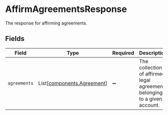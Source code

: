 # AffirmAgreementsResponse

The response for affirming agreements.


## Fields

| Field                                                                     | Type                                                                      | Required                                                                  | Description                                                               |
| ------------------------------------------------------------------------- | ------------------------------------------------------------------------- | ------------------------------------------------------------------------- | ------------------------------------------------------------------------- |
| `agreements`                                                              | List[[components.Agreement](../../models/components/agreement.md)]        | :heavy_minus_sign:                                                        | The collection of affirmed legal agreements belonging to a given account. |